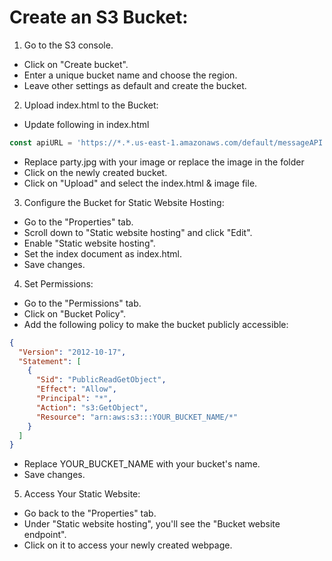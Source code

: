# Create an S3 Bucket:

1. Go to the S3 console.
  * Click on "Create bucket".
  * Enter a unique bucket name and choose the region.
  * Leave other settings as default and create the bucket.
2. Upload index.html to the Bucket:
  * Update following in index.html
  ```javascript
  const apiURL = 'https://*.*.us-east-1.amazonaws.com/default/messageAPI';
  ```
  * Replace party.jpg with your image or replace the image in the folder
  * Click on the newly created bucket.
  * Click on "Upload" and select the index.html & image file.
3. Configure the Bucket for Static Website Hosting:
  * Go to the "Properties" tab.
  * Scroll down to "Static website hosting" and click "Edit".
  * Enable "Static website hosting".
  * Set the index document as index.html.
  * Save changes.
4. Set Permissions:
  * Go to the "Permissions" tab.
  * Click on "Bucket Policy".
  * Add the following policy to make the bucket publicly accessible:
```json
{
  "Version": "2012-10-17",
  "Statement": [
    {
      "Sid": "PublicReadGetObject",
      "Effect": "Allow",
      "Principal": "*",
      "Action": "s3:GetObject",
      "Resource": "arn:aws:s3:::YOUR_BUCKET_NAME/*"
    }
  ]
}
```
  * Replace YOUR_BUCKET_NAME with your bucket's name.
  * Save changes.
5. Access Your Static Website:
  * Go back to the "Properties" tab.
  * Under "Static website hosting", you'll see the "Bucket website endpoint".
  * Click on it to access your newly created webpage.
